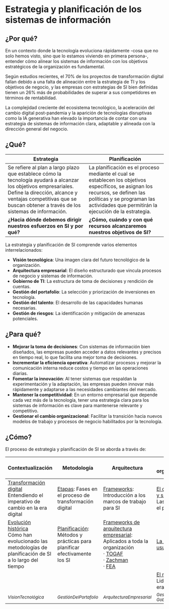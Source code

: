# Estrategia y planificación de los sistemas de información

## ¿Por qué?

En un contexto donde la tecnología evoluciona rápidamente -cosa que no solo hemos visto, sino que lo estamos viviendo en primera persona-, entender cómo alinear los sistemas de información con los objetivos estratégicos de la organización es fundamental.

Según estudios recientes, el 70% de los proyectos de transformación digital fallan debido a una falta de alineación entre la estrategia de TI y los objetivos de negocio, y las empresas con estrategias de SI bien definidas tienen un 26% más de probabilidades de superar a sus competidores en términos de rentabilidad.

La complejidad creciente del ecosistema tecnológico, la aceleración del cambio digital post-pandemia y la aparición de tecnologías disruptivas como la IA generativa han elevado la importancia de contar con una estrategia de sistemas de información clara, adaptable y alineada con la dirección general del negocio.

## ¿Qué?

|Estrategia|Planificación|
|-|-|
|Se refiere al plan a largo plazo que establece cómo la tecnología ayudará a alcanzar los objetivos empresariales. Define la dirección, alcance y ventajas competitivas que se buscan obtener a través de los sistemas de información.|La planificación es el proceso mediante el cual se establecen los objetivos específicos, se asignan los recursos, se definen las políticas y se programan las actividades que permitirán la ejecución de la estrategia.|
|**¿Hacia dónde debemos dirigir nuestros esfuerzos en SI y por qué?**|**¿Cómo, cuándo y con qué recursos alcanzaremos nuestros objetivos de SI?**|

La estrategia y planificación de SI comprende varios elementos interrelacionados:

- **Visión tecnológica**: Una imagen clara del futuro tecnológico de la organización.
- **Arquitectura empresarial**: El diseño estructurado que vincula procesos de negocio y sistemas de información.
- **Gobierno de TI**: La estructura de toma de decisiones y rendición de cuentas.
- **Gestión del portafolio**: La selección y priorización de inversiones en tecnología.
- **Gestión del talento**: El desarrollo de las capacidades humanas necesarias.
- **Gestión de riesgos**: La identificación y mitigación de amenazas potenciales.

## ¿Para qué?

- **Mejorar la toma de decisiones**: Con sistemas de información bien diseñados, las empresas pueden acceder a datos relevantes y precisos en tiempo real, lo que facilita una mejor toma de decisiones.
- **Incrementar la eficiencia operativa**: Automatizar procesos y mejorar la comunicación interna reduce costos y tiempo en las operaciones diarias.
- **Fomentar la innovación**: Al tener sistemas que respaldan la experimentación y la adaptación, las empresas pueden innovar más rápidamente y adaptarse a las necesidades cambiantes del mercado.
- **Mantener la competitividad**: En un entorno empresarial que depende cada vez más de la tecnología, tener una estrategia clara para los sistemas de información es clave para mantenerse relevante y competitivo.
- **Gestionar el cambio organizacional**: Facilitar la transición hacia nuevos modelos de trabajo y procesos de negocio habilitados por la tecnología.

## ¿Cómo?

El proceso de estrategia y planificación de SI se aborda a través de:

|Contextualización|Metodología|Arquitectura|Aspectos organizacionales|Aspectos técnicos y de control|
|-|-|-|-|-|
|[Transformación digital](transformacionDigital.md)<br>Entendiendo el imperativo de cambio en la era digital|[Etapas](etapas.md): Fases en el proceso de transformación digital|[Frameworks](frameworks.md): Introducción a los marcos de trabajo para SI|[El capital humano y su gestión](gestionCapitalHumano.md)<br>Las personas en el proceso|[Ciberseguridad](ciberseguridad.md): Protección de activos de información|
|[Evolución histórica](evolucion.md)<br>Cómo han evolucionado las metodologías de planificación de SI a lo largo del tiempo|[Planificación](planificacion.md): Métodos y prácticas para planificar efectivamente los SI|[Frameworks de arquitectura empresarial](frameworksArquitecturaEmpresarial.md): Aplicados a toda la organización<br>· [TOGAF](togaf.md)<br>· [Zachman](zachman.md)<br>· [FEA](fea.md)|[La organización: usuarios-clientes](organizacion.md)|[Evaluación y control de proyectos](evaluacionProyectos.md)|
||||[El rol del CIO](rolDelCIO.md)<br>Liderazgo en la era digital||
|<small>*VisionTecnológica*|<small>*GestiónDelPortafolio*|<small>*ArquitecturaEmpresarial*|<small>*GestiónDelTalento, GobiernoDeTI*|<small>*GestiónDeRiesgos*|